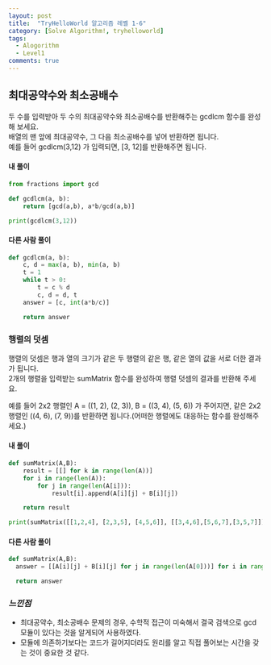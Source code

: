 ```yaml
---
layout: post
title:  "TryHelloWorld 알고리즘 레벨 1-6"
category: [Solve Algorithm!, tryhelloworld]
tags:
  - Alogorithm
  - Level1
comments: true
---
```


## 최대공약수와 최소공배수
두 수를 입력받아 두 수의 최대공약수와 최소공배수를 반환해주는 gcdlcm 함수를 완성해 보세요.<br>
배열의 맨 앞에 최대공약수, 그 다음 최소공배수를 넣어 반환하면 됩니다.<br>
예를 들어 gcdlcm(3,12) 가 입력되면, [3, 12]를 반환해주면 됩니다.

#### 내 풀이
```python
from fractions import gcd

def gcdlcm(a, b):
    return [gcd(a,b), a*b/gcd(a,b)]

print(gcdlcm(3,12))
```

#### 다른 사람 풀이
```python
def gcdlcm(a, b):
    c, d = max(a, b), min(a, b)
    t = 1
    while t > 0:
        t = c % d
        c, d = d, t
    answer = [c, int(a*b/c)]

    return answer
```

### 행렬의 덧셈
행렬의 덧셈은 행과 열의 크기가 같은 두 행렬의 같은 행, 같은 열의 값을 서로 더한 결과가 됩니다.<br>
2개의 행렬을 입력받는 sumMatrix 함수를 완성하여 행렬 덧셈의 결과를 반환해 주세요.<br>

예를 들어 2x2 행렬인 A = ((1, 2), (2, 3)), B = ((3, 4), (5, 6)) 가 주어지면, 같은 2x2 행렬인 ((4, 6), (7, 9))를 반환하면 됩니다.(어떠한 행렬에도 대응하는 함수를 완성해주세요.)

#### 내 풀이
```python
def sumMatrix(A,B):
    result = [[] for k in range(len(A))]
    for i in range(len(A)):
    	for j in range(len(A[i])):
        	result[i].append(A[i][j] + B[i][j])

    return result

print(sumMatrix([[1,2,4], [2,3,5], [4,5,6]], [[3,4,6],[5,6,7],[3,5,7]]))
```

#### 다른 사람 풀이
```python
def sumMatrix(A,B):
  answer = [[A[i][j] + B[i][j] for j in range(len(A[0]))] for i in range(len(A))]

  return answer
```

### *느낀점*
- 최대공약수, 최소공배수 문제의 경우, 수학적 접근이 미숙해서 결국 검색으로 gcd 모듈이 있다는 것을 알게되어 사용하였다.
- 모듈에 의존하기보다는 코드가 길어지더라도 원리를 알고 직접 풀어보는 시간을 갖는 것이 중요한 것 같다.    
